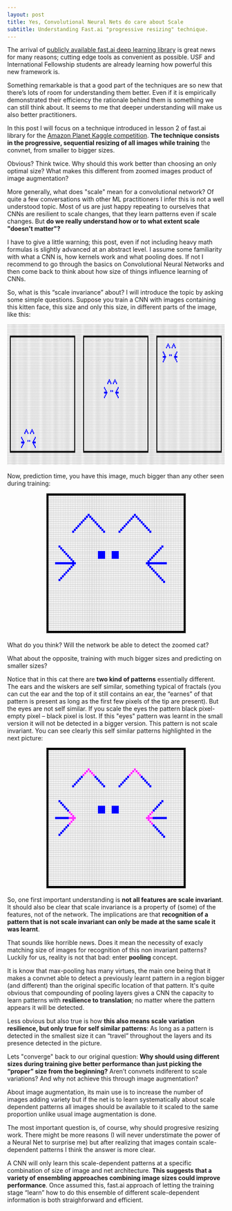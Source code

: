 ```yaml
---
layout: post
title: Yes, Convolutional Neural Nets do care about Scale
subtitle: Understanding Fast.ai "progressive resizing" technique. 
---
```


The arrival of  [publicly available fast.ai deep learning library](https://github.com/fastai/fastai/tree/master/courses/dl1) is great news for many reasons; cutting edge tools as convenient as possible. USF  and International Fellowship students are already learning how powerful this new framework is.

Something remarkable is that a good part of the techniques are so new that there’s lots of room for understanding them better. Even if it is empirically demonstrated their efficiency the rationale behind them is something we can still think about. It seems to me that deeper understanding will make us also better practitioners.

In this post I will focus on a technique introduced in lesson 2 of fast.ai library for the [Amazon Planet Kaggle competition](https://www.kaggle.com/c/planet-understanding-the-amazon-from-space). **The technique consists in the progressive, sequential resizing of all images while training** the convnet, from smaller to bigger sizes.

Obvious? Think twice. Why should this work better than choosing an only optimal size?  What makes this different from zoomed images product of image augmentation? 

More generally, what does "scale" mean for a convolutional network? Of quite a few conversations with other ML practitioners I infer this is not a well understood topic. Most of us are just happy repeating to ourselves that CNNs are resilient to scale changes, that they learn patterns even if scale changes. But **do we really understand how or to what extent scale "doesn't matter"?** 

I have to give a little warning; this post, even if not including heavy math formulas is slightly advanced at an abstract level. I assume some familiarity with what a CNN is, how kernels work and what pooling does. If not I recommend to go through the basics on Convolutional Neural Networks and then come back to think about how size of things influence learning of CNNs.

So, what is this “scale invariance” about? I will introduce the topic by asking some simple questions. Suppose you  train a CNN with images containing this kitten face, this size and only this size, in different parts of the image, like this:


<img src="/img/imagenes1.PNG" height="325" width="850"> 

Now, prediction time, you have this image, much bigger than any other seen during training:

<center>
<img src="/img/imagenes2.PNG" height="325" width="325"> 
</center>

What do you think? Will the network be able to detect the zoomed cat?

What about the opposite, training with much bigger sizes and predicting on smaller sizes?

Notice that in this cat there are **two kind of patterns** essentially different. The ears and the wiskers are self similar, something typical of fractals (you can cut the ear and the top of it still contains an ear, the “earnes” of that pattern is present as long as the first few pixels of the tip are present). But the eyes are not self similar. If you scale the eyes the pattern black pixel- empty pixel – black pixel is lost. If this "eyes" pattern was learnt in the small version it will not be detected in  a bigger version. This pattern is not scale invariant. You can see clearly this self similar patterns highlighted in the next picture:

<center>
<img src="/img/imagenes3.PNG" height="325" width="325"> 
</center>

So, one first important understanding is **not all features are scale invariant**. It should also be clear that scale invariance is a property of (some) of the features, not of the network. The implications are that **recognition of a pattern that is not scale invariant can only be made at the same scale it was learnt**. 

That sounds like horrible news. Does it mean the necessity of exacly matching size of images for recognition of this non invariant patterns? Luckily for us, reality is not that bad: enter **pooling** concept.

It is know that max-pooling has many virtues, the main one being that it makes a convnet able to detect a previously learnt pattern in a region bigger (and different) than the original specific location of that pattern. It's quite obvious that compounding of pooling layers gives a CNN the capacity to learn patterns with **resilience to  translation**; no matter where the pattern appears it will be detected.

Less obvious but also true is how **this also means scale variation resilience, but only  true for self similar patterns**: As long as a pattern is detected in the smallest size it can “travel” throughout the layers and its presence detected in the picture. 

Lets "converge" back to our original question: **Why should using different sizes during training give better performance than just picking the “proper” size from the beginning?** Aren’t convnets indiferent to scale variations? And why not achieve this through image augmentation?

About image augmentation, its main use is to increase the number of images adding variety but if the net is to learn systematically about scale dependent patterns all images should be available to it scaled to the same proportion unlike usual image augmentation is done. 

The most important question is, of course, why should progresive resizing work. There might be more reasons (I will never understimate the power of a Neural Net to surprise me) but after realizing that images contain scale-dependent patterns I think the answer is more clear. 

A CNN will only learn this scale-dependent patterns at a specific combination of size of image and  net architecture. **This suggests that a variety of ensembling approaches combining image sizes could improve performance**. Once assumed this, fast.ai approach of letting  the training stage “learn” how to do this ensemble of different scale-dependent information is both straighforward and efficient.
